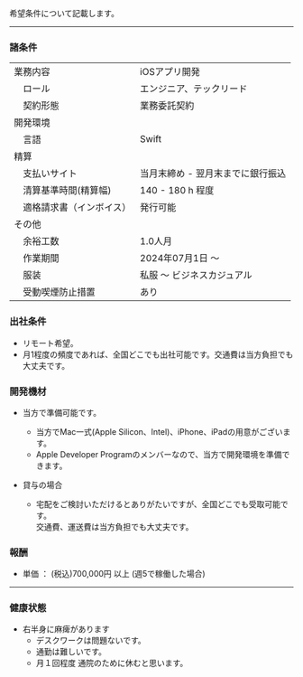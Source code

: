 希望条件について記載します。

---

### 諸条件

| | |
|---------|-------------|
| 業務内容 | iOSアプリ開発 |  
| 　ロール   | エンジニア、テックリード |
| 　契約形態 | 業務委託契約 |   
| 開発環境 |  |
| 　言語    | Swift       |
| 精算 |  |
| 　支払いサイト | 当月末締め - 翌月末までに銀行振込 |
| 　清算基準時間(精算幅) | 140 - 180 h 程度 |
| 　適格請求書（インボイス） | 発行可能 |
| その他 |  |
| 　余裕工数 | 1.0人月  |
| 　作業期間 | 2024年07月1日 〜  |
| 　服装　　| 私服 〜 ビジネスカジュアル |
| 　受動喫煙防止措置 | あり |

### 出社条件
  - リモート希望。
  - 月1程度の頻度であれば、全国どこでも出社可能です。交通費は当方負担でも大丈夫です。

### 開発機材
- 当方で準備可能です。
  - 当方でMac一式(Apple Silicon、Intel)、iPhone、iPadの用意がございます。
  - Apple Developer Programのメンバーなので、当方で開発環境を準備できます。

- 貸与の場合
  - 宅配をご検討いただけるとありがたいですが、全国どこでも受取可能です。<br>
    交通費、運送費は当方負担でも大丈夫です。

### 報酬
- 単価 ： (税込)700,000円 以上 (週5で稼働した場合)

---

### 健康状態

- 右半身に麻痺があります
  - デスクワークは問題ないです。
  - 通勤は難しいです。
  - 月１回程度 通院のために休むと思います。

